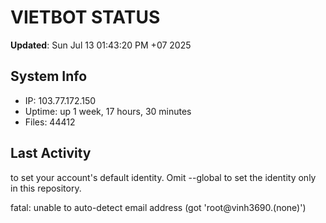 # VIETBOT STATUS
**Updated**: Sun Jul 13 01:43:20 PM +07 2025

## System Info
- IP: 103.77.172.150
- Uptime: up 1 week, 17 hours, 30 minutes
- Files: 44412

## Last Activity

to set your account's default identity.
Omit --global to set the identity only in this repository.

fatal: unable to auto-detect email address (got 'root@vinh3690.(none)')
